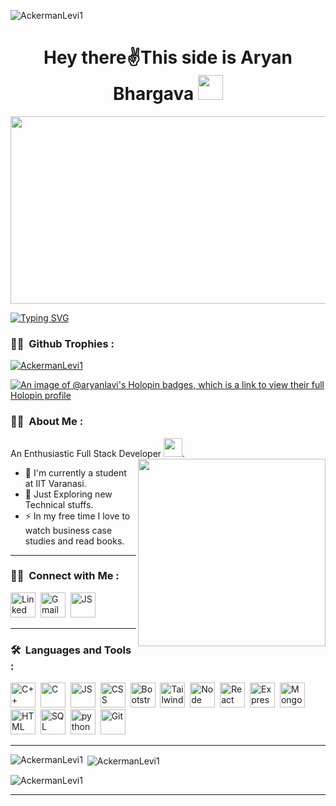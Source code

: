 <p align="left"> <img src="https://komarev.com/ghpvc/?username=AckermanLevi1&label=Profile%20views&color=0e75b6&style=flat" alt="AckermanLevi1" /> </p>
<h1 align="center">Hey there✌️This side is Aryan Bhargava <img src="https://media.giphy.com/media/hvRJCLFzcasrR4ia7z/giphy.gif" width="40"></h1>

<p align="center"><img src="https://media.giphy.com/media/dWesBcTLavkZuG35MI/giphy.gif" width="600" height="300"  /></p>
<a href="https://git.io/typing-svg"><img src="https://readme-typing-svg.demolab.com?font=Fira+Code&weight=600&size=24&duration=4000&pause=1050&color=051116&background=FF258D00&center=true&vCenter=true&width=1000&lines=Full+Stack+Web+Developer+from+India;Coding+is+not+just+code%2C+that+is+a+live+thing+to+serve+everyone!;Believing+in+making+money+work+for+me" alt="Typing SVG" /></a>

### :man_technologist: &nbsp;Github Trophies  :
<p align="left"> <a href="https://github.com/ryo-ma/github-profile-trophy"><img src="https://github-profile-trophy.vercel.app/?username=AckermanLevi1" alt="AckermanLevi1" /></a> </p>

[![An image of @aryanlavi's Holopin badges, which is a link to view their full Holopin profile](https://holopin.me/aryanlavi)](https://holopin.io/@aryanlavi)

### :man_technologist: &nbsp;About Me :
 An Enthusiastic Full Stack Developer <img src="https://media.giphy.com/media/WUlplcMpOCEmTGBtBW/giphy.gif" width="30">.
<img align="right" src="https://user-images.githubusercontent.com/74038190/212741999-016fddbd-617a-4448-8042-0ecf907aea25.gif" alt="" width="300" >
- 🔭 I'm currently a student at IIT Varanasi.
- 🌱 Just Exploring new Technical stuffs.
- ⚡ In my free time I love to watch business case studies and read books.
---
### :man_technologist: &nbsp;Connect with Me :
<p>
  <a href="https://www.linkedin.com/in/aryan-bhargava-2ab985233" target="_blank"><img src="https://cdn-icons-png.flaticon.com/128/3536/3536505.png" title="Linked In" alt="Linked In" width="40" height="40"/></a>&nbsp;
<a href="mailto:bhargavaaryan007@gmail.com"><img src="https://cdn-icons-png.flaticon.com/128/5968/5968534.png" title="Gmail" alt="Gmail" width="40" height="40"/></a>&nbsp;
<a href="https://leetcode.com/user3234Ni/" target="_blank"><img src="https://img.icons8.com/?size=80&id=wDGo581Ea5Nf&format=png" title="Javascript" alt="JS" width="40" height="40"/></a>&nbsp;
</p><hr>

### 🛠 &nbsp;Languages and Tools :

<p>
<a href="https://www.w3schools.com/cpp/cpp_intro.asp#:~:text=C%2B%2B%20is%20a%20cross%2Dplatform,extension%20to%20the%20C%20language."><img src="https://cdn-icons-png.flaticon.com/128/6132/6132222.png" title="C++" alt="C++" width="40" height="40"/></a>&nbsp;
<a href="https://www.w3schools.com/c/c_intro.php"><img src="https://cdn-icons-png.flaticon.com/128/3600/3600912.png" title="C" alt="C" width="40" height="40"/></a>&nbsp;
<a href="https://www.w3schools.com/js/js_intro.asp"><img src="https://cdn-icons-png.flaticon.com/128/721/721791.png" title="Javascript" alt="JS" width="40" height="40"/></a>&nbsp;
<a href="https://www.w3schools.com/css/css_intro.asp"><img src="https://cdn-icons-png.flaticon.com/128/5968/5968242.png" title="CSS" alt="CSS" width="40" height="40"/></a>&nbsp;
<a href="https://getbootstrap.com/docs/4.0/getting-started/introduction/"><img src="https://cdn-icons-png.flaticon.com/128/5968/5968672.png" title="Bootstrap" alt="Bootstrap" width="40" height="40"/></a>&nbsp;
<a href="https://www.geeksforgeeks.org/introduction-to-tailwind-css/"><img src="https://upload.wikimedia.org/wikipedia/commons/thumb/d/d5/Tailwind_CSS_Logo.svg/768px-Tailwind_CSS_Logo.svg.png?20230715030042" title="Tailwind" alt="Tailwind" width="40" height="40"/></a>&nbsp;
<a href="https://www.w3schools.com/nodejs/nodejs_intro.asp"><img src="https://cdn-icons-png.flaticon.com/128/5968/5968322.png"  title="Node" alt="Node" width="40" height="40"/></a>&nbsp;
<a href="https://www.geeksforgeeks.org/reactjs-introduction/"><img src="https://cdn-icons-png.flaticon.com/128/1260/1260667.png" title="React" alt="React" width="40" height="40"/></a>&nbsp;
<a href="https://www.geeksforgeeks.org/introduction-to-express/"><img src="https://www.vectorlogo.zone/logos/expressjs/expressjs-icon.svg" title="Express" alt="Express" width="40" height="40"/></a>&nbsp;
<a href="https://www.geeksforgeeks.org/mongodb-an-introduction/"><img src="https://www.vectorlogo.zone/logos/mongodb/mongodb-icon.svg" title="MongoDb" alt="MongoDb" width="40" height="40"/></a>&nbsp;
<a href="https://www.w3schools.com/html/html_intro.asp"><img src="https://cdn-icons-png.flaticon.com/128/1051/1051277.png" title="HTML"  alt="HTML" width="40" height="40"/></a>&nbsp;
<a ref="https://www.w3schools.com/sql/sql_intro.asp"><img src="https://cdn-icons-png.flaticon.com/128/4248/4248443.png" title="SQL"  alt="SQL" width="40" height="40"/></a>&nbsp;
<a href="https://www.w3schools.com/python/python_intro.asp"><img src="https://cdn-icons-png.flaticon.com/128/919/919852.png" title="python" alt="python" width="40" height="40"/></a>&nbsp;
 <a href="https://www.w3schools.com/git/git_intro.asp?remote=github"><img src="https://cdn-icons-png.flaticon.com/128/4494/4494748.png" title="Git" **alt="Git" width="40" height="40"/></a>&nbsp;
</p>




---

<p><img align="left" src="https://github-readme-stats.vercel.app/api/top-langs?username=AckermanLevi1&show_icons=true&locale=en&layout=compact" alt="AckermanLevi1" /></p>

<p>&nbsp;<img align="center" src="https://github-readme-stats.vercel.app/api?username=AckermanLevi1&show_icons=true&locale=en" alt="AckermanLevi1" /></p>

<p><img align="center" src="https://github-readme-streak-stats.herokuapp.com/?user=AckermanLevi1&" alt="AckermanLevi1" /></p>



---

